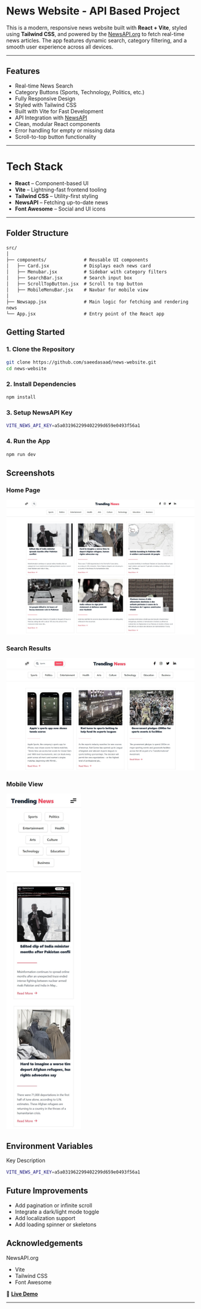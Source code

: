 #  News Website - API Based Project

This is a modern, responsive news website built with **React + Vite**, styled using **Tailwind CSS**, and powered by the [NewsAPI.org](https://newsapi.org/) to fetch real-time news articles. The app features dynamic search, category filtering, and a smooth user experience across all devices.

---

##  Features

-  Real-time News Search  
-  Category Buttons (Sports, Technology, Politics, etc.)  
-  Fully Responsive Design  
-  Styled with Tailwind CSS  
-  Built with Vite for Fast Development  
-  API Integration with [NewsAPI](https://newsapi.org/)  
-  Clean, modular React components  
-  Error handling for empty or missing data  
-  Scroll-to-top button functionality  

---

#  Tech Stack

- **React** – Component-based UI  
- **Vite** – Lightning-fast frontend tooling  
- **Tailwind CSS** – Utility-first styling  
- **NewsAPI** – Fetching up-to-date news  
- **Font Awesome** – Social and UI icons  

---

##  Folder Structure

```text
src/
│
├── components/              # Reusable UI components
│   ├── Card.jsx             # Displays each news card
│   ├── Menubar.jsx          # Sidebar with category filters
│   ├── SearchBar.jsx        # Search input box
│   ├── ScrollTopButton.jsx  # Scroll to top button
│   ├── MobileMenuBar.jsx    # Navbar for mobile view
│
├── Newsapp.jsx              # Main logic for fetching and rendering news
└── App.jsx                  # Entry point of the React app
```
##  Getting Started

### 1. Clone the Repository

```bash
git clone https://github.com/saeedasaad/news-website.git
cd news-website
```

### 2. Install Dependencies

```bash
npm install
```
### 3. Setup NewsAPI Key

```bash
VITE_NEWS_API_KEY=a5a031962299402299d659e0493f56a1

```
### 4. Run the App

```bash
npm run dev
```

## Screenshots

<h3> Home Page</h3>
<img src="screenshots/homepage.png" alt="Home Page" width="700" />

<h3> Search Results</h3>
<img src="screenshots/search.png" alt="Search Results" width="700" />

<h3> Mobile View</h3>
<img src="screenshots/mobile.png" alt="Mobile View" width="200" hight="400" />


## Environment Variables

Key	Description
```bash
VITE_NEWS_API_KEY=a5a031962299402299d659e0493f56a1
````

## Future Improvements
- Add pagination or infinite scroll
- Integrate a dark/light mode toggle
- Add localization support
- Add loading spinner or skeletons

## Acknowledgements
NewsAPI.org

- Vite
- Tailwind CSS
- Font Awesome

🔗 **[Live Demo](https://saeedasaad.github.io/news-website-API/)**

---

